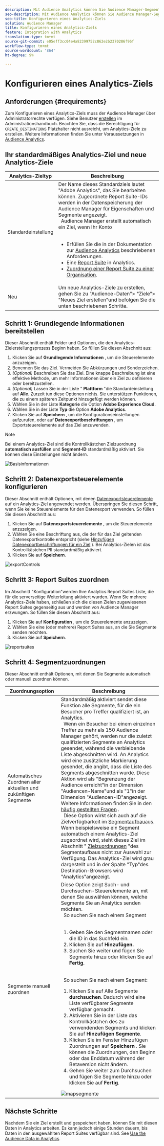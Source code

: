 ```yaml
---
description: Mit Audience Analytics können Sie Audience Manager-Segmente an Analytics senden. Um diese Funktion zu verwenden, erstellen Sie in Audience Manager Analytics-Ziel- und Zuordnungssegmente.
seo-description: Mit Audience Analytics können Sie Audience Manager-Segmente an Analytics senden. Um diese Funktion zu verwenden, erstellen Sie in Audience Manager Analytics-Ziel- und Zuordnungssegmente.
seo-title: Konfigurieren eines Analytics-Ziels
solution: Audience Manager
title: Konfigurieren eines Analytics-Ziels
feature: Integration with Analytics
translation-type: tm+mt
source-git-commit: e05eff3cc04e4a82399752c862e2b2370286f96f
workflow-type: tm+mt
source-wordcount: '864'
ht-degree: 9%

---
```



# Konfigurieren eines Analytics-Ziels

## Anforderungen {#requirements}

Zum Konfigurieren eines Analytics-Ziels muss der Audience Manager über Administratorrechte verfügen. Siehe Benutzer [erstellen](/help/using/features/administration/administration-overview.md#create-users) im Administrationshandbuch. Beachten Sie, dass die Berechtigung für `CREATE_DESTINATIONS` Platzhalter [](/help/using/features/administration/administration-overview.md#wild-card-permissions) nicht ausreicht, um Analytics-Ziele zu erstellen.
Weitere Informationen finden Sie unter Voraussetzungen in [Audience Analytics](https://docs.adobe.com/content/help/en/analytics/integration/audience-analytics/mc-audiences-aam.html).

## Ihr standardmäßiges Analytics-Ziel und neue Analytics-Ziele

| Analytics-Zieltyp | Beschreibung |
|---|---|
| Standardeinstellung | Der Name dieses Standardziels lautet &quot;Adobe Analytics&quot;, das Sie bearbeiten können. Zugeordnete Report Suite-IDs werden in der Datenspeicherung der Audience Manager für Eigenschaften und Segmente angezeigt. <br>  Audience Manager erstellt automatisch ein Ziel, wenn Ihr Konto <br>  <ul><li>Erfüllen Sie die in der Dokumentation zur [Audience Analytics](https://docs.adobe.com/content/help/en/analytics/integration/audience-analytics/mc-audiences-aam.html) beschriebenen Anforderungen.</li><li>Eine [Report Suite](https://docs.adobe.com/content/help/en/analytics/admin/manage-report-suites/report-suites-admin.html) in Analytics.</li><li>[Zuordnung einer Report Suite zu einer Organisation](https://docs.adobe.com/content/help/en/core-services/interface/about-core-services/report-suite-mapping.html).</li></ul> |
| Neu | Um neue Analytics-Ziele zu erstellen, gehen Sie zu &quot;Audience-Daten&quot;> &quot;Ziele&quot;> &quot;Neues Ziel erstellen&quot;und befolgen Sie die unten beschriebenen Schritte. |

## Schritt 1: Grundlegende Informationen bereitstellen

Dieser Abschnitt enthält Felder und Optionen, die den Analytics-Zielerstellungsprozess Beginn haben. So füllen Sie diesen Abschnitt aus:

1. Klicken Sie auf **Grundlegende Informationen** , um die Steuerelemente anzuzeigen.
2. Benennen Sie das Ziel. Vermeiden Sie Abkürzungen und Sonderzeichen.
3. *(Optional)* Beschreiben Sie das Ziel. Eine knappe Beschreibung ist eine effektive Methode, um mehr Informationen über ein Ziel zu definieren oder bereitzustellen.
4. *(Optional)* Lassen Sie in der Liste &quot; **Plattform** &quot;die Standardeinstellung auf **Alle**. Zurzeit tun diese Optionen nichts. Sie unterstützen Funktionen, die zu einem späteren Zeitpunkt hinzugefügt werden können.
5. Wählen Sie in der Liste **Kategorie** die Option **Adobe Experience Cloud**.
6. Wählen Sie in der Liste **Typ** die Option **Adobe Analytics**.
7. Klicken Sie auf **Speichern** , um die Konfigurationseinstellungen aufzurufen, oder auf **Datenexportbeschriftungen** , um Exportsteuerelemente auf das Ziel anzuwenden.

>[!NOTE]
>
>Bei einem Analytics-Ziel sind die Kontrollkästchen Zielzuordnung **automatisch ausfüllen** und **Segment-ID** standardmäßig aktiviert. Sie können diese Einstellungen nicht ändern.

![Basisinformationen](assets/basicinformation.png)

## Schritt 2: Datenexportsteuerelemente konfigurieren

Dieser Abschnitt enthält Optionen, mit denen [Datenexportsteuerelemente](/help/using/features/data-export-controls.md) auf ein Analytics-Ziel angewendet werden. Überspringen Sie diesen Schritt, wenn Sie keine Steuerelemente für den Datenexport verwenden. So füllen Sie diesen Abschnitt aus:

1. Klicken Sie auf **Datenexportsteuerelemente** , um die Steuerelemente anzuzeigen.
1. Wählen Sie eine Beschriftung aus, die der für das Ziel geltenden Datenexportkontrolle entspricht (siehe [Hinzufügen Datenexportbeschriftungen für ein Ziel](/help/using/features/destinations/add-data-export-labels.md) ). Bei Analytics-Zielen ist das Kontrollkästchen PII standardmäßig aktiviert.
1. Klicken Sie auf **Speichern**.

![exportControls](assets/exportControls.png)

## Schritt 3: Report Suites zuordnen

Im Abschnitt &quot;Konfiguration&quot;werden Ihre Analytics Report Suites Liste, die für die serverseitige Weiterleitung aktiviert wurden. Wenn Sie mehrere Analytics-Ziele haben, schließen sich die diesen Zielen zugewiesenen Report Suites gegenseitig aus und werden von Audience Manager erzwungen. So füllen Sie diesen Abschnitt aus:

1. Klicken Sie auf **Konfiguration** , um die Steuerelemente anzuzeigen.
1. Wählen Sie eine (oder mehrere) Report Suites aus, an die Sie Segmente senden möchten.
1. Klicken Sie auf **Speichern**.

![reportsuites](assets/reportSuites.png)

## Schritt 4: Segmentzuordnungen

Dieser Abschnitt enthält Optionen, mit denen Sie Segmente automatisch oder manuell zuordnen können.

| Zuordnungsoption | Beschreibung |
|---|---|
| Automatisches Zuordnen aller aktuellen und zukünftigen Segmente | Standardmäßig aktiviert sendet diese Funktion alle Segmente, für die ein Besucher pro Treffer qualifiziert ist, an Analytics. <br>  Wenn ein Besucher bei einem einzelnen Treffer zu mehr als 150 Audience Manager gehört, werden nur die zuletzt qualifizierten Segmente an Analytics gesendet, während die verbleibende Liste abgeschnitten wird. An Analytics wird eine zusätzliche Markierung gesendet, die angibt, dass die Liste des Segments abgeschnitten wurde. Diese Aktion wird als &quot;Begrenzung der Audience erreicht&quot;in der Dimension &quot;Audiencen-Name&quot;und als &quot;1&quot;in der Dimension &quot;Audiencen-ID&quot;angezeigt. Weitere Informationen finden Sie in den [häufig gestellten Fragen](https://docs.adobe.com/content/help/en/analytics/integration/audience-analytics/audience-analytics-workflow/mc-audiences-faqs.html) . <br>  Diese Option wirkt sich auch auf die Zielverfügbarkeit im [Segmentaufbau](/help/using/features/segments/segment-builder.md)aus. Wenn beispielsweise ein Segment automatisch einem Analytics-Ziel zugeordnet wird, steht dieses Ziel im Abschnitt &quot; [Zielzuordnungen](/help/using/features/segments/segment-builder.md#segment-builder-controls-destinations) &quot;des Segmentaufbaus nicht zur Auswahl zur Verfügung. Das Analytics-Ziel wird grau dargestellt und in der Spalte &quot;Typ&quot;des Destination-Browsers wird &quot;Analytics&quot;angezeigt. |
| Segmente manuell zuordnen | Diese Option zeigt Such- und Durchsuchen-Steuerelemente an, mit denen Sie auswählen können, welche Segmente Sie an Analytics senden möchten. <br>  So suchen Sie nach einem Segment <br>  <ol><li>Geben Sie den Segmentnamen oder die ID in das Suchfeld ein.</li><li>Klicken Sie auf <b>Hinzufügen.</b></li><li>Suchen Sie weiter und fügen Sie Segmente hinzu oder klicken Sie auf <b>Fertig</b>.</li></ol><br>  So suchen Sie nach einem Segment: <ol><li>Klicken Sie auf Alle Segmente <b>durchsuchen</b>. Dadurch wird eine Liste verfügbarer Segmente verfügbar gemacht.</li><li>Aktivieren Sie in der Liste das Kontrollkästchen des zu verwendenden Segments und klicken Sie auf <b>Hinzufügen Segmente</b>.</li><li>Klicken Sie im Fenster Hinzufügen Zuordnungen auf <b>Speichern</b> . Sie können die Zuordnungen, den Beginn oder das Enddatum während der Betaversion nicht ändern.</li><li>Gehen Sie weiter zum Durchsuchen und fügen Sie Segmente hinzu oder klicken Sie auf <b>Fertig</b>.</li></ol> ![mapsegmente](assets/mapSegments.png) |

## Nächste Schritte

Nachdem Sie ein Ziel erstellt und gespeichert haben, können Sie mit diesen Daten in Analytics arbeiten. Es kann jedoch einige Stunden dauern, bis Daten in den ausgewählten Report Suites verfügbar sind. See [Use the Audience Data in Analytics](https://docs.adobe.com/content/help/en/analytics/integration/audience-analytics/audience-analytics-workflow/use-audience-data-analytics.html).
